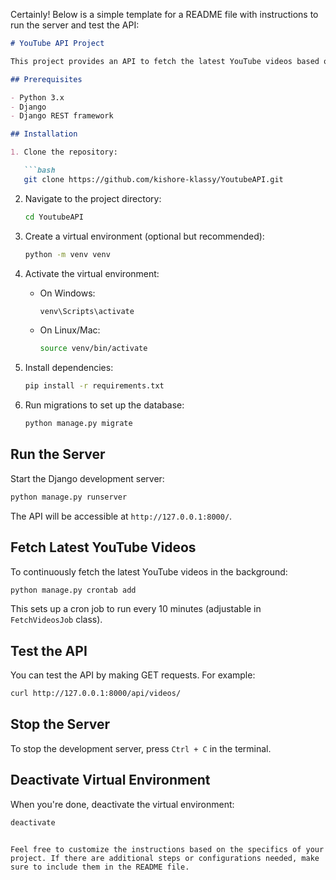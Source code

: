 Certainly! Below is a simple template for a README file with instructions to run the server and test the API:

```markdown
# YouTube API Project

This project provides an API to fetch the latest YouTube videos based on a predefined search query. The project is built with Django and Django REST framework.

## Prerequisites

- Python 3.x
- Django
- Django REST framework

## Installation

1. Clone the repository:

   ```bash
   git clone https://github.com/kishore-klassy/YoutubeAPI.git
   ```

2. Navigate to the project directory:

   ```bash
   cd YoutubeAPI
   ```

3. Create a virtual environment (optional but recommended):

   ```bash
   python -m venv venv
   ```

4. Activate the virtual environment:

   - On Windows:

     ```bash
     venv\Scripts\activate
     ```

   - On Linux/Mac:

     ```bash
     source venv/bin/activate
     ```

5. Install dependencies:

   ```bash
   pip install -r requirements.txt
   ```

6. Run migrations to set up the database:

   ```bash
   python manage.py migrate
   ```

## Run the Server

Start the Django development server:

```bash
python manage.py runserver
```

The API will be accessible at `http://127.0.0.1:8000/`.

## Fetch Latest YouTube Videos

To continuously fetch the latest YouTube videos in the background:

```bash
python manage.py crontab add
```

This sets up a cron job to run every 10 minutes (adjustable in `FetchVideosJob` class).

## Test the API

You can test the API by making GET requests. For example:

```bash
curl http://127.0.0.1:8000/api/videos/
```

## Stop the Server

To stop the development server, press `Ctrl + C` in the terminal.

## Deactivate Virtual Environment

When you're done, deactivate the virtual environment:

```bash
deactivate
```

```

Feel free to customize the instructions based on the specifics of your project. If there are additional steps or configurations needed, make sure to include them in the README file.
